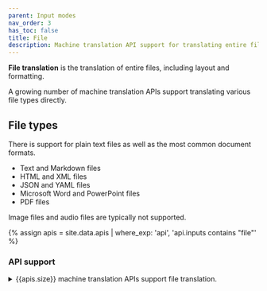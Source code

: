 ```yaml
---
parent: Input modes
nav_order: 3
has_toc: false
title: File
description: Machine translation API support for translating entire files
---
```


**File translation** is the translation of entire files, including layout and formatting.

A growing number of machine translation APIs support translating various file types directly.

## File types

There is support for plain text files as well as the most common document formats.
- Text and Markdown files
- HTML and XML files
- JSON and YAML files
- Microsoft Word and PowerPoint files
- PDF files

Image files and audio files are typically not supported.

{% assign apis = site.data.apis | where_exp: 'api', 'api.inputs contains "file"' %}

### API support
<details>
<summary>{{apis.size}} machine translation APIs support file translation.</summary>

{% capture api_content %}
{% for api in apis %}
- [{{ api.name }}](/{{ api.id }})
{% endfor %}
{% endcapture %}

{{ api_content | markdownify }}

</details>
